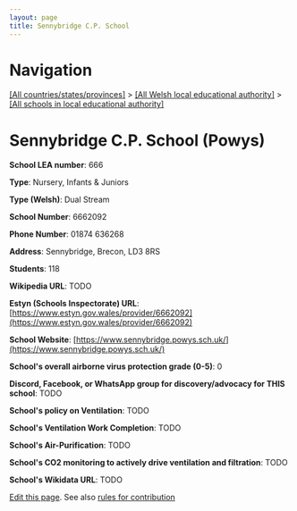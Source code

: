```yaml
---
layout: page
title: Sennybridge C.P. School
---
```

# Navigation

[[All countries/states/provinces]](../../..) > [[All Welsh local educational authority]](../..) > [[All schools in local educational authority]](..)

# Sennybridge C.P. School (Powys)

**School LEA number**: 666

**Type**: Nursery, Infants & Juniors

**Type (Welsh)**: Dual Stream

**School Number**: 6662092

**Phone Number**: 01874 636268

**Address**: Sennybridge, Brecon, LD3 8RS

**Students**: 118

**Wikipedia URL**: TODO

**Estyn (Schools Inspectorate) URL**: [https://www.estyn.gov.wales/provider/6662092](https://www.estyn.gov.wales/provider/6662092)

**School Website**: [https://www.sennybridge.powys.sch.uk/](https://www.sennybridge.powys.sch.uk/)

**School's overall airborne virus protection grade (0-5)**: 0

**Discord, Facebook, or WhatsApp group for discovery/advocacy for THIS school**: TODO

**School's policy on Ventilation**: TODO

**School's Ventilation Work Completion**: TODO

**School's Air-Purification**: TODO

**School's CO2 monitoring to actively drive ventilation and filtration**: TODO

**School's Wikidata URL**: TODO




[Edit this page](https://github.com/ventilate-schools/Wales/edit/prif/./Powys/Sennybridge_C.P._School.md). See also [rules for contribution](../../../contribution-rules/)